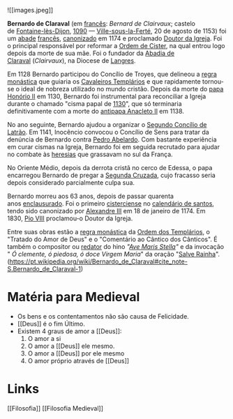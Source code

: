 ![[images.jpeg]]


**Bernardo de Claraval** (em [francês](https://pt.wikipedia.org/wiki/L%C3%ADngua_francesa "Língua francesa"): _Bernard de Clairvaux_; castelo de [Fontaine-lès-Dijon](https://pt.wikipedia.org/wiki/Fontaine-l%C3%A8s-Dijon "Fontaine-lès-Dijon"), [1090](https://pt.wikipedia.org/wiki/1090 "1090") — [Ville-sous-la-Ferté](https://pt.wikipedia.org/wiki/Ville-sous-la-Fert%C3%A9 "Ville-sous-la-Ferté"), 20 de agosto de 1153) foi um [abade](https://pt.wikipedia.org/wiki/Abade "Abade") [francês](https://pt.wikipedia.org/wiki/Franceses "Franceses"), [canonizado](https://pt.wikipedia.org/wiki/Canoniza%C3%A7%C3%A3o "Canonização") em 1174 e proclamado [Doutor da Igreja](https://pt.wikipedia.org/wiki/Doutor_da_Igreja "Doutor da Igreja"). Foi o principal responsável por reformar a [Ordem de Cister](https://pt.wikipedia.org/wiki/Ordem_de_Cister "Ordem de Cister"), na qual entrou logo depois da morte de sua mãe. Foi o fundador da [Abadia de Claraval](https://pt.wikipedia.org/wiki/Abadia_de_Claraval "Abadia de Claraval") (_Clairvaux_), na Diocese de [Langres](https://pt.wikipedia.org/wiki/Langres "Langres").

Em 1128 Bernardo participou do Concílio de Troyes, que delineou a [regra monástica](https://pt.wikipedia.org/wiki/Regra_mon%C3%A1stica "Regra monástica") que guiaria os [Cavaleiros Templários](https://pt.wikipedia.org/wiki/Cavaleiros_Templ%C3%A1rios "Cavaleiros Templários") e que rapidamente tornou-se o ideal de nobreza utilizado no mundo cristão. Depois da morte do [papa Honório II](https://pt.wikipedia.org/wiki/Papa_Hon%C3%B3rio_II "Papa Honório II") em 1130, Bernardo foi instrumental para reconciliar a Igreja durante o chamado "cisma papal de [1130](https://pt.wikipedia.org/wiki/1130 "1130")", que só terminaria definitivamente com a morte do [antipapa Anacleto II](https://pt.wikipedia.org/wiki/Antipapa_Anacleto_II "Antipapa Anacleto II") em 1138.

No ano seguinte, Bernardo ajudou a organizar o [Segundo Concílio de Latrão](https://pt.wikipedia.org/wiki/Segundo_Conc%C3%ADlio_de_Latr%C3%A3o "Segundo Concílio de Latrão"). Em 1141, Inocêncio convocou o Concílio de Sens para tratar da denúncia de Bernardo contra [Pedro Abelardo](https://pt.wikipedia.org/wiki/Pedro_Abelardo "Pedro Abelardo"). Com bastante experiência em curar cismas na Igreja, Bernardo foi em seguida recrutado para ajudar no combate às [heresias](https://pt.wikipedia.org/wiki/Heresia "Heresia") que grassavam no sul da França.

No Oriente Médio, depois da derrota cristã no cerco de Edessa, o papa encarregou Bernardo de pregar a [Segunda Cruzada](https://pt.wikipedia.org/wiki/Segunda_Cruzada "Segunda Cruzada"), cujo fracasso seria depois considerado parcialmente culpa sua.

Bernardo morreu aos 63 anos, depois de passar quarenta anos [enclausurado](https://pt.wikipedia.org/wiki/Claustro "Claustro"). Foi o primeiro [cisterciense](https://pt.wikipedia.org/wiki/Cistercienses "Cistercienses") no [calendário de santos](https://pt.wikipedia.org/wiki/Calend%C3%A1rio_de_santos "Calendário de santos"), tendo sido canonizado por [Alexandre III](https://pt.wikipedia.org/wiki/Papa_Alexandre_III "Papa Alexandre III") em 18 de janeiro de 1174. Em 1830, [Pio VIII](https://pt.wikipedia.org/wiki/Papa_Pio_VIII "Papa Pio VIII") proclamou-o Doutor da Igreja.

Entre suas obras estão a [regra monástica](https://pt.wikipedia.org/wiki/Regra_mon%C3%A1stica "Regra monástica") da [Ordem dos Templários](https://pt.wikipedia.org/wiki/Ordem_dos_Templ%C3%A1rios "Ordem dos Templários"), o "Tratado do Amor de Deus" e o "Comentário ao Cântico dos Cânticos". É também o compositor ou [redator](https://pt.wikipedia.org/wiki/Redator "Redator") do hino _"[Ave Maris Stella](https://pt.wikipedia.org/wiki/Ave_Maris_Stella "Ave Maris Stella")"_ e da invocação " _Ó clemente, ó piedosa, ó doce Virgem Maria_" da oração "[Salve Rainha](https://pt.wikipedia.org/wiki/Salve_Rainha "Salve Rainha")".(https://pt.wikipedia.org/wiki/Bernardo_de_Claraval#cite_note-S.Bernardo_de_Claraval-1)


# Matéria para Medieval

- Os bens e os contentamentos não são causa de Felicidade.
- [[Deus]] é o fim Último.
- Existem 4 graus de amor a [[Deus]]:
	1. O amor a si
	2. O amor a [[Deus]] ele mesmo.
	3. O amor a [[Deus]] por ele mesmo
	4. O amor próprio através de [[Deus]]
	

# Links
[[Filosofia]]
[[Filosofia Medieval]]
